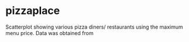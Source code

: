 # pizzaplace
Scatterplot showing various pizza diners/ restaurants using the maximum menu price. Data was obtained from 
